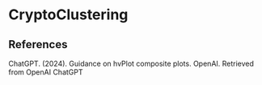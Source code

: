 # CryptoClustering
## References
ChatGPT. (2024). Guidance on hvPlot composite plots. OpenAI. Retrieved from OpenAI ChatGPT
